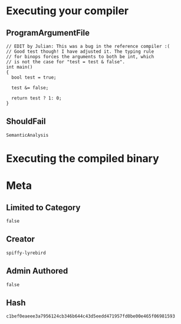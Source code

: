 # Executing your compiler

## ProgramArgumentFile

```
// EDIT by Julian: This was a bug in the reference compiler :(
// Good test though! I have adjusted it. The typing rule
// for binops forces the arguments to both be int, which
// is not the case for "test = test & false".
int main()
{
  bool test = true;

  test &= false;

  return test ? 1: 0;
}
```

## ShouldFail

```
SemanticAnalysis
```

# Executing the compiled binary

# Meta

## Limited to Category

```
false
```

## Creator

```
spiffy-lyrebird
```

## Admin Authored

```
false
```

## Hash

```
c1bef0eaeee3a7956124cb346b644c43d5eedd471957fd0be00e465f06981593
```
